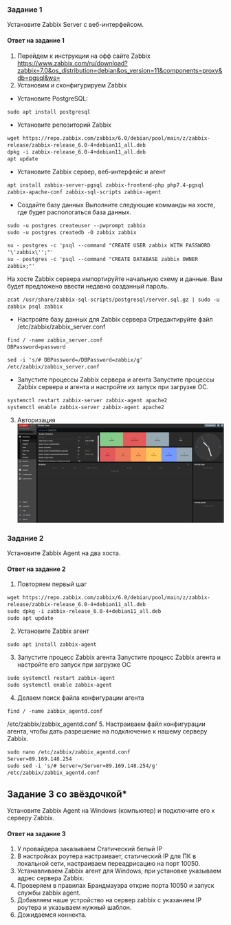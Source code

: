 ### Задание 1 

Установите Zabbix Server с веб-интерфейсом.

#### Ответ на задание 1
1. Перейдем к инструкции на офф сайте Zabbix https://www.zabbix.com/ru/download?zabbix=7.0&os_distribution=debian&os_version=11&components=proxy&db=pgsql&ws=
2. Установим и сконфигурируем Zabbix
  - Установите PostgreSQL:
  ```
  sudo apt install postgresql
  ```
  - Установите репозиторий Zabbix 
  ```
  wget https://repo.zabbix.com/zabbix/6.0/debian/pool/main/z/zabbix-release/zabbix-release_6.0-4+debian11_all.deb
  dpkg -i zabbix-release_6.0-4+debian11_all.deb
  apt update
  ```
  - Установите Zabbix сервер, веб-интерфейс и агент
  ```
  apt install zabbix-server-pgsql zabbix-frontend-php php7.4-pgsql zabbix-apache-conf zabbix-sql-scripts zabbix-agent
  ```
  - Создайте базу данных
  Выполните следующие комманды на хосте, где будет распологаться база данных.
  ```
  sudo -u postgres createuser --pwprompt zabbix
  sudo -u postgres createdb -O zabbix zabbix
  ```
  ```
  su - postgres -c 'psql --command "CREATE USER zabbix WITH PASSWORD '\'zabbix\'';"'
  su - postgres -c 'psql --command "CREATE DATABASE zabbix OWNER zabbix;"'
  ```

  На хосте Zabbix сервера импортируйте начальную схему и данные. Вам будет предложено ввести недавно созданный пароль.
  ```
  zcat /usr/share/zabbix-sql-scripts/postgresql/server.sql.gz | sudo -u zabbix psql zabbix
  ```
  - Настройте базу данных для Zabbix сервера
  Отредактируйте файл /etc/zabbix/zabbix_server.conf
  ```
  find / -name zabbix_server.conf
  DBPassword=password
  ```
  ```
  sed -i 's/# DBPassword=/DBPassword=zabbix/g' /etc/zabbix/zabbix_server.conf
  ```
  - Запустите процессы Zabbix сервера и агента
  Запустите процессы Zabbix сервера и агента и настройте их запуск при загрузке ОС.
  ```
  systemctl restart zabbix-server zabbix-agent apache2
  systemctl enable zabbix-server zabbix-agent apache2
  ```
3. Авторизация ![admin.png](https://github.com/Nebsiw/Homeworks-sys33/blob/main/Monitoring/%D0%A1%D0%B8%D1%81%D1%82%D0%B5%D0%BC%D0%B0%20%D0%BC%D0%BE%D0%BD%D0%B8%D1%82%D0%BE%D1%80%D0%B8%D0%BD%D0%B3%D0%B0%20Zabbix/images/admin.png)

### Задание 2 

Установите Zabbix Agent на два хоста.

#### Ответ на задание 2
1. Повторяем первый шаг
```
wget https://repo.zabbix.com/zabbix/6.0/debian/pool/main/z/zabbix-release/zabbix-release_6.0-4+debian11_all.deb
sudo dpkg -i zabbix-release_6.0-4+debian11_all.deb
sudo apt update
```
2. Установите Zabbix агент
```
sudo apt install zabbix-agent
```
3. Запустите процесс Zabbix агента
Запустите процесс Zabbix агента и настройте его запуск при загрузке ОС
```
sudo systemctl restart zabbix-agent
sudo systemctl enable zabbix-agent
```
4. Делаем поиск файла конфигурации агента
```
find / -name zabbix_agentd.conf
```
/etc/zabbix/zabbix_agentd.conf
5. Настраиваем файл конфигурации агента, чтобы дать разрешение на подключение к нашему серверу Zabbix.
```
sudo nano /etc/zabbix/zabbix_agentd.conf
Server=89.169.148.254
sudo sed -i 's/# Server=/Server=89.169.148.254/g' /etc/zabbix/zabbix_agentd.conf
```

## Задание 3 со звёздочкой*
Установите Zabbix Agent на Windows (компьютер) и подключите его к серверу Zabbix.

#### Ответ на задание 3
1. У провайдера заказываем Статический белый IP
2. В настройках роутера настраивает, статический IP для ПК в локальной сети, настраиваем переадрисацию на порт 10050.
3. Устанавливаем Zabbix агент для Windows, при установке указываем адрес сервера Zabbix.
4. Проверяем в правилах Брандмауэра открие порта 10050 и запуск службы zabbix agent.
5. Добавляем наше устройство на сервер zabbix с указанием IP роутера и указываем нужный шаблон.
6. Дожидаемся коннекта. 
